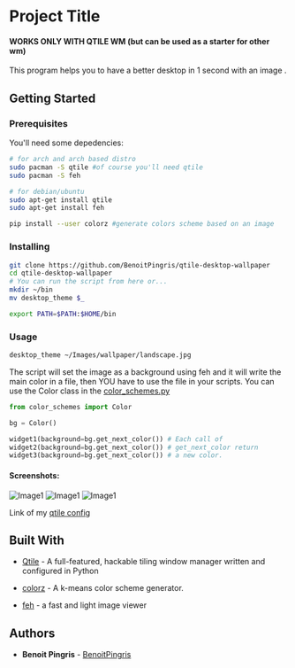 # Project Title
#### WORKS ONLY WITH QTILE WM (but can be used as a starter for other wm)

This program helps you to have a better desktop in 1 second with an image .

## Getting Started


### Prerequisites

You'll need some depedencies:

```bash
# for arch and arch based distro
sudo pacman -S qtile #of course you'll need qtile
sudo pacman -S feh

# for debian/ubuntu
sudo apt-get install qtile
sudo apt-get install feh

pip install --user colorz #generate colors scheme based on an image
```

### Installing

```bash
git clone https://github.com/BenoitPingris/qtile-desktop-wallpaper
cd qtile-desktop-wallpaper
# You can run the script from here or...
mkdir ~/bin
mv desktop_theme $_

export PATH=$PATH:$HOME/bin
```

### Usage
```bash
desktop_theme ~/Images/wallpaper/landscape.jpg
```
The script will set the image as a background using feh and it will write the main color in a file, then YOU have to use the file in your scripts.
You can use the Color class in the [color_schemes.py]('google.fr')
```python
from color_schemes import Color

bg = Color()

widget1(background=bg.get_next_color()) # Each call of 
widget2(background=bg.get_next_color()) # get_next_color return
widget3(background=bg.get_next_color()) # a new color.
```

#### Screenshots:
![Image1](https://raw.githubusercontent.com/BenoitPingris/qtile-desktop-wallpaper/master/image1.png)
![Image1](https://raw.githubusercontent.com/BenoitPingris/qtile-desktop-wallpaper/master/image2.png)
![Image1](https://raw.githubusercontent.com/BenoitPingris/qtile-desktop-wallpaper/master/image3.png)

Link of my [qtile config](https://github.com/BenoitPingris/qtile-config)
##


## Built With

* [Qtile](http://www.qtile.org/) - A full-featured, hackable tiling window manager written and configured in Python
* [colorz](https://github.com/metakirby5/colorz) - A k-means color scheme generator.

* [feh](https://feh.finalrewind.org/) - a fast and light image viewer

## Authors

* **Benoit Pingris** - [BenoitPingris](https://github.com/BenoitPingris)
